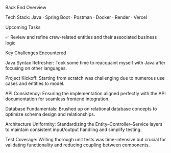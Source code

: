 Back End Overview

Tech Stack: Java · Spring Boot · Postman · Docker · Render · Vercel

Upcoming Tasks

✅ Review and refine crew-related entities and their associated business logic

Key Challenges Encountered

Java Syntax Refresher: Took some time to reacquaint myself with Java after focusing on other languages.

Project Kickoff: Starting from scratch was challenging due to numerous use cases and entities to model.

API Consistency: Ensuring the implementation aligned perfectly with the API documentation for seamless frontend integration.

Database Fundamentals: Brushed up on relational database concepts to optimize schema design and relationships.

Architecture Uniformity: Standardizing the Entity–Controller–Service layers to maintain consistent input/output handling and simplify testing.

Test Coverage: Writing thorough unit tests was time-intensive but crucial for validating functionality and reducing coupling between components.
